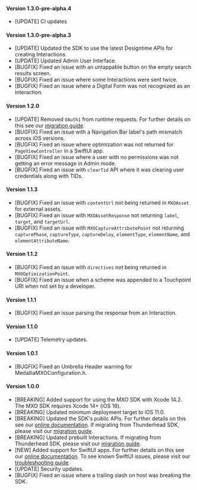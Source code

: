 #### Version 1.3.0-pre-alpha.4
* [UPDATE] CI updates

#### Version 1.3.0-pre-alpha.3
* [UPDATE] Updated the SDK to use the latest Designtime APIs for creating Interactions.
* [UPDATE] Updated Admin User Interface.
* [BUGFIX] Fixed an issue with an untappable button on the empty search results screen.
* [BUGFIX] Fixed an issue where some Interactions were sent twice.
* [BUGFIX] Fixed an issue where a Digital Form was not recognized as an Interaction.

#### Version 1.2.0
* [UPDATE] Removed `OAuth1` from runtime requests. For further details on this see our [migration guide](https://docs.medallia.com/en/?resourceId=mxo-ios-sdk-migration-v1.2.0).
* [BUGFIX] Fixed an issue with a Navigation Bar label's path mismatch across iOS versions.
* [BUGFIX] Fixed an issue where optimization was not returned for `PageViewController` in a SwiftUI app.
* [BUGFIX] Fixed an issue where a user with no permissions was not getting an error message in Admin mode.
* [BUGFIX] Fixed an issue with `clearTid` API where it was clearing user credentials along with TIDs.

#### Version 1.1.3
* [BUGFIX] Fixed an issue with `contentUrl` not being returned in `MXOAsset` for external assets.
* [BUGFIX] Fixed an issue with `MXOAssetResponse` not returning `label`, `target`, and `targetUrl`.
* [BUGFIX] Fixed an issue with `MXOCaptureAttributePoint` not returning `capturePhase`, `captureType`, `captureDelay`, `elementType`, `elementName`, and `elementAttributeName`.

#### Version 1.1.2
* [BUGFIX] Fixed an issue with `directives` not being returned in `MXOOptimizationPoint`.
* [BUGFIX] Fixed an issue when a scheme was appended to a Touchpoint URI when not set by a developer.

#### Version 1.1.1
* [BUGFIX] Fixed an issue parsing the response from an Interaction.

#### Version 1.1.0
* [UPDATE] Telemetry updates.

#### Version 1.0.1
* [BUGFIX] Fixed an Umbrella Header warning for MedalliaMXOConfiguration.h.

#### Version 1.0.0
* [BREAKING] Added support for using the MXO SDK with Xcode 14.2. The MXO SDK requires Xcode 14+ (iOS 16).
* [BREAKING] Updated minimum deployment target to iOS 11.0.
* [BREAKING] Updated the SDK's public APIs. For further details on this see our [online documentation](https://docs.medallia.com/en/?resourceId=mxo-ios-sdk-features). If migrating from Thunderhead SDK, please visit our [migration guide](https://docs.medallia.com/en/?resourceId=mxo-ios-sdk-migration-api).
* [BREAKING] Updated prebuilt Interactions. If migrating from Thunderhead SDK, please visit our [migration guide](https://docs.medallia.com/en/?resourceId=mxo-ios-sdk-migration-prebuilt).
* [NEW] Added support for SwiftUI apps. For further details on this see our [online documentation](https://docs.medallia.com/en/medallia-experience-orchestration/orchestration-for-ios/configure-the-mxo-sdk-for-ios#task-6504--en__SwiftUI_Initialization). To see known SwiftUI issues, please visit our [troubleshooting guide](https://docs.medallia.com/en/?resourceId=mxo-ios-sdk-troubleshooting-swiftui).
* [UPDATE] Security updates.
* [BUGFIX] Fixed an issue where a trailing slash on host was breaking the SDK.

